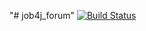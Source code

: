 "# job4j_forum" 
[![Build Status](https://travis-ci.org/dmitrytishchenko/job4j_forum.svg?branch=main)](https://travis-ci.org/dmitrytishchenko/job4j_forum)
